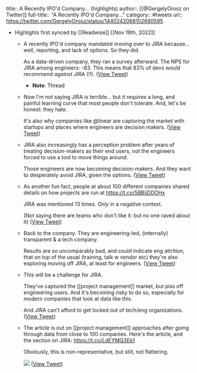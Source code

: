 title:: A Recently IPO'd Company... (highlights)
author:: [[@GergelyOrosz on Twitter]]
full-title:: "A Recently IPO'd Company..."
category:: #tweets
url:: https://twitter.com/GergelyOrosz/status/1440242068102680595

- Highlights first synced by [[Readwise]] [[Nov 19th, 2022]]
	- A recently IPO'd company mandated moving over to JIRA because... well, reporting, and lack of options. So they did.
	  
	  As a data-driven company, they ran a survey afterward. The NPS for JIRA among engineers: -83. This means that 83% of devs would recommend *against* JIRA (!!). ([View Tweet](https://twitter.com/GergelyOrosz/status/1440242068102680595))
		- **Note**: Thread
	- Now I'm not saying JIRA is terrible... but it requires a long, and painful learning curve that most people don't tolerate. And, let's be honest: they hate.
	  
	  It's also why companies like @linear are capturing the market with startups and places where engineers are decision makers. ([View Tweet](https://twitter.com/GergelyOrosz/status/1440242573516292102))
	- JIRA also increasingly has a perception problem after years of treating decision-makers as their end users, not the engineers forced to use a tool to move things around.
	  
	  Those engineers are now becoming decision-makers. And they want to desperately avoid JIRA, given the options. ([View Tweet](https://twitter.com/GergelyOrosz/status/1440243164992868354))
	- As another fun fact, people at about 100 different companies shared details on how projects are run at https://t.co/5BBiiDDOHx
	  
	  JIRA was mentioned 13 times. *Only* in a negative context.
	  
	  (Not saying there are teams who don't like it: but no one raved about it) ([View Tweet](https://twitter.com/GergelyOrosz/status/1440243746730242055))
	- Back to the company. They are engineering-led, (internally) transparent & a tech company. 
	  
	  Results are *so* uncomparably bad, and could indicate eng attrition, that on top of the usual (training, talk w vendor etc) they're also exploring moving off JIRA, at least for engineers. ([View Tweet](https://twitter.com/GergelyOrosz/status/1440245519566065673))
	- This will be a challenge for JIRA.
	  
	  They've captured the [[project management]] market, but piss off engineering users. And it's becoming risky to do so, especially for modern companies that look at data like this.
	  
	  And JIRA can't afford to get locked out of tech/eng organizations. ([View Tweet](https://twitter.com/GergelyOrosz/status/1440246120563703808))
	- The article is out on [[project management]] approaches after going through data from close to 100 companies. Here's the article, and the section on JIRA: https://t.co/LdEYMQ3Eb1
	  
	  Obviously, this is non-representative, but still, not flattering. 
	  
	  ![](https://pbs.twimg.com/media/E_1KRe5UYAQ5Dv_.png) ([View Tweet](https://twitter.com/GergelyOrosz/status/1440389390576984069))